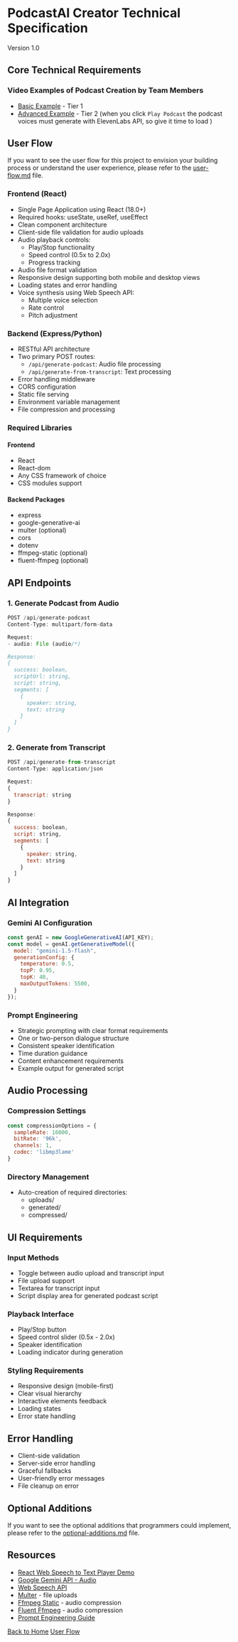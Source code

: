 # PodcastAI Creator Technical Specification
Version 1.0

## Core Technical Requirements


### Video Examples of Podcast Creation by Team Members

- [Basic Example](https://drive.google.com/file/d/1PDMKCN6fN9kXRiJNHU7NPRcgtx8suFOr/view?usp=sharing) - Tier 1
- [Advanced Example](https://drive.google.com/file/d/1hTsY5rQC324xqHq92Mky4g-_EdYPSHWL/view?usp=sharing) - Tier 2 (when you click `Play Podcast` the podcast voices must generate with ElevenLabs API, so give it time to load )

## User Flow

If you want to see the user flow for this project to envision your building process or understand the user experience, please refer to the [user-flow.md](user-flow.md) file.

### Frontend (React)

- Single Page Application using React (18.0+)
- Required hooks: useState, useRef, useEffect
- Clean component architecture
- Client-side file validation for audio uploads
- Audio playback controls:
  - Play/Stop functionality
  - Speed control (0.5x to 2.0x)
  - Progress tracking
- Audio file format validation
- Responsive design supporting both mobile and desktop views
- Loading states and error handling
- Voice synthesis using Web Speech API:
  - Multiple voice selection
  - Rate control
  - Pitch adjustment

### Backend (Express/Python)

- RESTful API architecture
- Two primary POST routes:
  - `/api/generate-podcast`: Audio file processing
  - `/api/generate-from-transcript`: Text processing
- Error handling middleware
- CORS configuration
- Static file serving
- Environment variable management
- File compression and processing

### Required Libraries

#### Frontend
- React
- React-dom
- Any CSS framework of choice
- CSS modules support


#### Backend Packages
- express
- google-generative-ai
- multer (optional)
- cors
- dotenv
- ffmpeg-static (optional)
- fluent-ffmpeg (optional)


## API Endpoints

### 1. Generate Podcast from Audio
```javascript
POST /api/generate-podcast
Content-Type: multipart/form-data

Request:
- audio: File (audio/*)

Response:
{
  success: boolean,
  scriptUrl: string,
  script: string,
  segments: [
    {
      speaker: string,
      text: string
    }
  ]
}
```

### 2. Generate from Transcript
```javascript
POST /api/generate-from-transcript
Content-Type: application/json

Request:
{
  transcript: string
}

Response:
{
  success: boolean,
  script: string,
  segments: [
    {
      speaker: string,
      text: string
    }
  ]
}
```

## AI Integration

### Gemini AI Configuration
```javascript
const genAI = new GoogleGenerativeAI(API_KEY);
const model = genAI.getGenerativeModel({
  model: "gemini-1.5-flash",
  generationConfig: {
    temperature: 0.5,
    topP: 0.95,
    topK: 40,
    maxOutputTokens: 5500,
  }
});
```

### Prompt Engineering
- Strategic prompting with clear format requirements
- One or two-person dialogue structure
- Consistent speaker identification
- Time duration guidance
- Content enhancement requirements
- Example output for generated script

## Audio Processing

### Compression Settings
```javascript
const compressionOptions = {
  sampleRate: 16000,
  bitRate: '96k',
  channels: 1,
  codec: 'libmp3lame'
}
```

### Directory Management
- Auto-creation of required directories:
  - uploads/
  - generated/
  - compressed/

## UI Requirements

### Input Methods
- Toggle between audio upload and transcript input
- File upload support
- Textarea for transcript input
- Script display area for generated podcast script

### Playback Interface
- Play/Stop button
- Speed control slider (0.5x - 2.0x)
- Speaker identification
- Loading indicator during generation

### Styling Requirements
- Responsive design (mobile-first)
- Clear visual hierarchy
- Interactive elements feedback
- Loading states
- Error state handling

## Error Handling
- Client-side validation
- Server-side error handling
- Graceful fallbacks
- User-friendly error messages
- File cleanup on error

## Optional Additions

If you want to see the optional additions that programmers could implement, please refer to the [optional-additions.md](optional-additions.md) file.

## Resources
- [React Web Speech to Text Player Demo](https://github.com/jdrichards-pursuit/text-to-speech-demo-react)
- [Google Gemini API - Audio ](https://ai.google.dev/gemini-api/docs/audio?lang=node)
- [Web Speech API](https://developer.mozilla.org/en-US/docs/Web/API/Web_Speech_API)
- [Multer](https://github.com/expressjs/multer) - file uploads
- [Ffmpeg Static](https://www.npmjs.com/package/ffmpeg-static) - audio compression
- [Fluent Ffmpeg](https://www.npmjs.com/package/fluent-ffmpeg) - audio compression
- [Prompt Engineering Guide](https://www.promptingguide.ai/)


[Back to Home](README.md)
[User Flow](user-flow.md)
